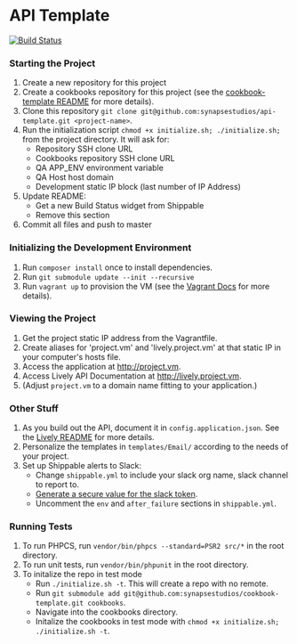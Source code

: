 # API Template

[![Build Status](https://api.shippable.com/projects/53e54a66bec73bdc0222ec30/badge/master)](https://www.shippable.com/projects/53e54a66bec73bdc0222ec30)

### Starting the Project
1. Create a new repository for this project
1. Create a cookbooks repository for this project (see the [cookbook-template README](https://github.com/synapsestudios/cookbook-template) for more details).
1. Clone this repository `git clone git@github.com:synapsestudios/api-template.git <project-name>`.
1. Run the initialization script `chmod +x initialize.sh; ./initialize.sh;` from the project directory. It will ask for:
    - Repository SSH clone URL
    - Cookbooks repository SSH clone URL
    - QA APP_ENV environment variable
    - QA Host host domain
    - Development static IP block (last number of IP Address)
1. Update README:
    - Get a new Build Status widget from Shippable
    - Remove this section
1. Commit all files and push to master

### Initializing the Development Environment
1. Run `composer install` once to install dependencies.
1. Run `git submodule update --init --recursive`
1. Run `vagrant up` to provision the VM (see the [Vagrant Docs](http://docs.vagrantup.com/v2/) for more details).

### Viewing the Project
1. Get the project static IP address from the Vagrantfile.
1. Create aliases for 'project.vm' and 'lively.project.vm' at that static IP in your computer's hosts file.
1. Access the application at http://project.vm.
1. Access Lively API Documentation at http://lively.project.vm.
1. (Adjust `project.vm` to a domain name fitting to your application.)

### Other Stuff
1. As you build out the API, document it in `config.application.json`. See the [Lively README](https://github.com/synapsestudios/lively) for more details.
1. Personalize the templates in `templates/Email/` according to the needs of your project.
1. Set up Shippable alerts to Slack:
    - Change `shippable.yml` to include your slack org name, slack channel to report to.
    - [Generate a secure value for the slack token](http://blog.shippable.com/devops-chat-a-simple-way-to-use-slack-notifications-with-shippable).
    - Uncomment the `env` and `after_failure` sections in `shippable.yml`.

### Running Tests
1. To run PHPCS, run `vendor/bin/phpcs --standard=PSR2 src/*` in the root directory.
1. To run unit tests, run `vendor/bin/phpunit` in the root directory.
1. To initalize the repo in test mode
    - Run `./initialize.sh -t`. This will create a repo with no remote.
    - Run `git submodule add git@github.com:synapsestudios/cookbook-template.git cookbooks`.
    - Navigate into the cookbooks directory.
    - Initalize the cookbooks in test mode with `chmod +x initialize.sh; ./initialize.sh -t`.
